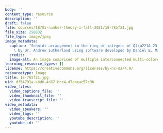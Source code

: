 ```yaml
---
body: ''
content_type: resource
description: ''
draft: false
file: courses/18785-number-theory-i-fall-2021/18-785f21.jpg
file_size: 258832
file_type: image/jpeg
image_metadata:
  caption: "Schmidt arrangement in the ring of integers of Q(\u221A-23).\_(Image created\
    \ by Dr. Andrew Sutherland using software developed by Daniel E. Martin.)"
  credit: ''
  image-alt: An image comprised of multiple interconnected multi-colored circles.
learning_resource_types: []
license: https://creativecommons.org/licenses/by-nc-sa/4.0/
resourcetype: Image
title: 18-785f21.jpg
uid: df54791a-abd8-4d87-bcc4-d7daeac57c36
video_files:
  video_captions_file: ''
  video_thumbnail_file: ''
  video_transcript_file: ''
video_metadata:
  video_speakers: ''
  video_tags: ''
  youtube_description: ''
  youtube_id: ''
---
```


